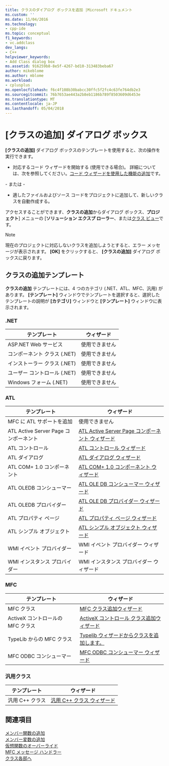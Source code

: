 ```yaml
---
title: クラスのダイアログ ボックスを追加 |Microsoft ドキュメント
ms.custom: ''
ms.date: 11/04/2016
ms.technology:
- cpp-ide
ms.topic: conceptual
f1_keywords:
- vc.addclass
dev_langs:
- C++
helpviewer_keywords:
- Add Class dialog box
ms.assetid: 916259b8-8e5f-4267-bd10-313483beba67
author: mikeblome
ms.author: mblome
ms.workload:
- cplusplus
ms.openlocfilehash: f6c4f108b30babcc30ffc5f2fc4c63fe764db2e3
ms.sourcegitcommit: 76b7653ae443a2b8eb1186b789f8503609d6453e
ms.translationtype: MT
ms.contentlocale: ja-JP
ms.lasthandoff: 05/04/2018
---
```

# <a name="add-class-dialog-box"></a>[クラスの追加] ダイアログ ボックス
**[クラスの追加]** ダイアログ ボックスのテンプレートを使用すると、次の操作を実行できます。  
  
-   対応するコード ウィザードを開始する (使用できる場合)。 詳細については、次を参照してください。[コード ウィザードを使用した機能の追加](../ide/adding-functionality-with-code-wizards-cpp.md)です。  
  
 \- または -  
  
-   適したファイルおよびソース コードをプロジェクトに追加して、新しいクラスを自動作成する。  
  
 アクセスすることができます、**クラスの追加**からダイアログ ボックス、**プロジェクト**] メニューの [**ソリューション エクスプ ローラー**、または[クラス ビュー](http://msdn.microsoft.com/en-us/8d7430a9-3e33-454c-a9e1-a85e3d2db925)です。  
  
> [!NOTE]
>  現在のプロジェクトに対応しないクラスを追加しようとすると、エラー メッセージが表示されます。 **[OK]** をクリックすると、 **[クラスの追加]** ダイアログ ボックスに戻ります。  
  
## <a name="add-class-templates"></a>クラスの追加テンプレート  
 **クラスの追加** テンプレートには、4 つのカテゴリ (.NET、ATL、MFC、汎用) があります。 **[テンプレート]** ウィンドウでテンプレートを選択すると、選択したテンプレートの説明が **[カテゴリ]** ウィンドウと **[テンプレート]** ウィンドウに表示されます。  
  
### <a name="net"></a>.NET  
  
|テンプレート|ウィザード|  
|--------------|------------|  
|ASP.NET Web サービス|使用できません|  
|コンポーネント クラス (.NET)|使用できません|  
|インストーラー クラス (.NET)|使用できません|  
|ユーザー コントロール (.NET)|使用できません|  
|Windows フォーム (.NET)|使用できません|  
  
### <a name="atl"></a>ATL  
  
|テンプレート|ウィザード|  
|--------------|------------|  
|MFC に ATL サポートを追加|使用できません|  
|ATL Active Server Page コンポーネント|[ATL Active Server Page コンポーネント ウィザード](../atl/reference/atl-active-server-page-component-wizard.md)|  
|ATL コントロール|[ATL コントロール ウィザード](../atl/reference/atl-control-wizard.md)|  
|ATL ダイアログ|[ATL ダイアログ ウィザード](../atl/reference/atl-dialog-wizard.md)|  
|ATL COM+ 1.0 コンポーネント|[ATL COM+ 1.0 コンポーネント ウィザード](../atl/reference/atl-com-plus-1-0-component-wizard.md)|  
|ATL OLEDB コンシューマー|[ATL OLE DB コンシューマー ウィザード](../atl/reference/atl-ole-db-consumer-wizard.md)|  
|ATL OLEDB プロバイダー|[ATL OLE DB プロバイダー ウィザード](../atl/reference/atl-ole-db-provider-wizard.md)|  
|ATL プロパティ ページ|[ATL プロパティ ページ ウィザード](../atl/reference/atl-property-page-wizard.md)|  
|ATL シンプル オブジェクト|[ATL シンプル オブジェクト ウィザード](../atl/reference/atl-simple-object-wizard.md)|  
|WMI イベント プロバイダー|WMI イベント プロバイダー ウィザード|  
|WMI インスタンス プロバイダー|WMI インスタンス プロバイダー ウィザード|  
  
### <a name="mfc"></a>MFC  
  
|テンプレート|ウィザード|  
|--------------|------------|  
|MFC クラス|[MFC クラス追加ウィザード](../mfc/reference/mfc-add-class-wizard.md)|  
|ActiveX コントロールの MFC クラス|[ActiveX コントロール クラス追加ウィザード](../ide/add-class-from-activex-control-wizard.md)|  
|TypeLib からの MFC クラス|[Typelib ウィザードからクラスを追加します。](../mfc/reference/add-class-from-typelib-wizard.md)|  
|MFC ODBC コンシューマー|[MFC ODBC コンシューマー ウィザード](../mfc/reference/mfc-odbc-consumer-wizard.md)|  
  
### <a name="generic-classes"></a>汎用クラス  
  
|テンプレート|ウィザード|  
|--------------|------------|  
|汎用 C++ クラス|[汎用 C++ クラス ウィザード](../ide/generic-cpp-class-wizard.md)|  
  
## <a name="see-also"></a>関連項目  
 [メンバー関数の追加](../ide/adding-a-member-function-visual-cpp.md)   
 [メンバー変数の追加](../ide/adding-a-member-variable-visual-cpp.md)   
 [仮想関数のオーバーライド](../ide/overriding-a-virtual-function-visual-cpp.md)   
 [MFC メッセージ ハンドラー](../mfc/reference/adding-an-mfc-message-handler.md)   
 [クラス各部へ](../ide/navigating-the-class-structure-visual-cpp.md)